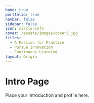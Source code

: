 ```yaml
---
home: true
portfolio: true
navbar: false
sidebar: false
icon: circle-info
cover: /assets/images/cover3.jpg
titles:
  - A Passion for Practice
  - Pursue Innovation
  - Continuous Learning
layout: Origin
---
```


# Intro Page

Place your introduction and profile here.
